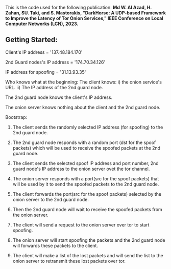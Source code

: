 This is the code used for the following publication: **Md W. Al Azad, H. Zahan, SU. Taki, and S. Mastorakis, "DarkHorse: A UDP-based Framework to Improve
the Latency of Tor Onion Services," IEEE Conference on Local Computer Networks (LCN), 2023.**

## Getting Started:
Client's IP address = '137.48.184.170'

2nd Guard nodes's IP address = '174.70.34.126' 

IP address for spoofing = '31.13.93.35'

Who knows what at the beginning:
The client knows:
    i) the onion service's URL.
    ii) The IP address of the 2nd guard node.

The 2nd guard node knows the client's IP address.

The onion server knows nothing about the client and the 2nd guard node.

Bootstrap:

1) The client sends the randomly selected IP address (for spoofing) to the 2nd guard node.

2) The 2nd guard node responds with a random port (dst for the spoof packets) which will be 
   used to receive the spoofed packets at the 2nd guard node. 

3) The client sends the selected spoof IP address and port number, 2nd guard node's IP address
   to the onion server ovet the tor channel.

4) The onion server responds with a port(src for the spoof packets) that will be used by it 
   to send the spoofed packets to the 2nd guard node.

5) The client forwards the port(src for the spoof packets) selected by the onion server to the 
   2nd guard node.

6) Then the 2nd guard node will wait to receive the spoofed packets from the onion server.

7) The client will send a request to the onion server over tor to start spoofing.

8) The onion server will start spoofing the packets and the 2nd guard node will forwards these 
   packets to the client.

9) The client will make a list of the lost packets and will send the list to the onion server
   to retransmit these lost packets over tor.
